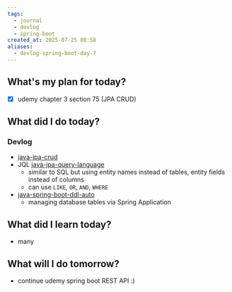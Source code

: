 ```yaml
---
tags:
  - journal
  - devlog
  - spring-boot
created_at: 2025-07-25 08:58
aliases:
  - devlog-spring-boot-day-7
---
```

## What's my plan for today?
- [x] udemy chapter 3 section 75 (JPA CRUD)

## What did I do today?

### Devlog
- [java-jpa-crud](../dev/java/jpa/java-jpa-crud.md)
- JQL [java-jpa-query-language](../dev/java/jpa/java-jpa-query-language.md)
	- similar to SQL but using entity names instead of tables, entity fields instead of columns
	- can use `LIKE`, `OR`, `AND`, `WHERE`
- [java-spring-boot-ddl-auto](../dev/java/spring/java-spring-boot-ddl-auto.md)
	- managing database tables via Spring Application

## What did I learn today?
- many

## What will I do tomorrow?
- continue udemy spring boot REST API :)
